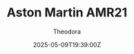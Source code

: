 ---
title: "Aston Martin AMR21"
meta_title: ""
description: "Aston Martin AMR21 2021 by broskii for Assetto Corsa, ready to race!"
date: 2025-05-09T19:39:00Z
thumb: k4jQd8x
mainimage: IXIY8x1
cargallery: ["idwPw7H","A9Z7paN", "zXLPSJq"]
categories: ["Car"]
author: "Theodora"
tags: ["Aston Martin", "F1", "Formula", "2021", "broskii", "England"]
draft: false
link: https://modsfire.com/1gIci61RIKK841W
zipsize: 154 MB
manu: Aston Martin
logo2: aston-martin-f1
country: England
year: 2021
class: Formula
drivetrain: RWD
engine: AMG F1 M12
power: "-+ bhp"
torque: "-+"
mass: "-"
speed: "-+"
accel: "- seconds"
gb: 8-speed
creator: broskii
version: "-"
csp: "0.2.2"
carname: "Aston Martin AMR21"
folder: "f1_2021_am"
livery: "Included"
r2r: 0
host: ModsFire
---